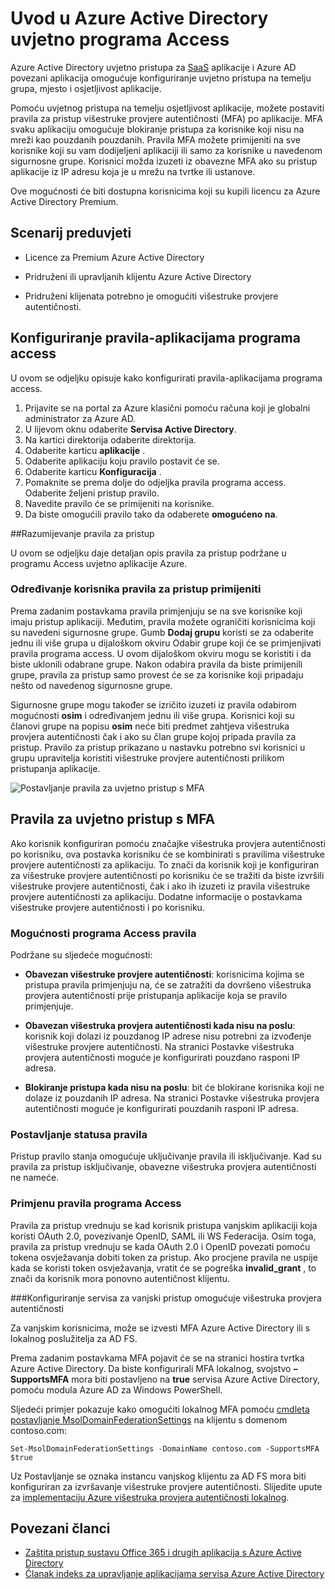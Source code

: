 <properties
    pageTitle="Azure uvjetno pristup aplikacijama SaaS | Microsoft Azure"
    description="Uvjetno pristupa u Azure AD omogućuje konfiguriranje pravila za pristup po aplikacije višestruke provjere autentičnosti i mogućnost da biste blokirali pristup za korisnike ne pouzdani mreže. "
    services="active-directory"
    documentationCenter=""
    authors="markusvi"
    manager="femila"
    editor=""/>

<tags
    ms.service="active-directory"
    ms.workload="identity"
    ms.tgt_pltfrm="na"
    ms.devlang="na"
    ms.topic="article"
    ms.date="09/26/2016"
    ms.author="markvi"/>

# <a name="getting-started-with-azure-active-directory-conditional-access"></a>Uvod u Azure Active Directory uvjetno programa Access

Azure Active Directory uvjetno pristupa za [SaaS](https://azure.microsoft.com/overview/what-is-saas/) aplikacije i Azure AD povezani aplikacija omogućuje konfiguriranje uvjetno pristupa na temelju grupa, mjesto i osjetljivost aplikacije. 

Pomoću uvjetnog pristupa na temelju osjetljivost aplikacije, možete postaviti pravila za pristup višestruke provjere autentičnosti (MFA) po aplikacije. MFA svaku aplikaciju omogućuje blokiranje pristupa za korisnike koji nisu na mreži kao pouzdanih pouzdanih. Pravila MFA možete primijeniti na sve korisnike koji su vam dodijeljeni aplikaciji ili samo za korisnike u navedenom sigurnosne grupe.  Korisnici možda izuzeti iz obavezne MFA ako su pristup aplikacije iz IP adresu koja je u mrežu na tvrtke ili ustanove.

Ove mogućnosti će biti dostupna korisnicima koji su kupili licencu za Azure Active Directory Premium.

## <a name="scenario-prerequisites"></a>Scenarij preduvjeti
* Licence za Premium Azure Active Directory

* Pridruženi ili upravljanih klijentu Azure Active Directory

* Pridruženi klijenata potrebno je omogućiti višestruke provjere autentičnosti.

## <a name="configure-per-application-access-rules"></a>Konfiguriranje pravila-aplikacijama programa access

U ovom se odjeljku opisuje kako konfigurirati pravila-aplikacijama programa access.

1. Prijavite se na portal za Azure klasični pomoću računa koji je globalni administrator za Azure AD.
2. U lijevom oknu odaberite **Servisa Active Directory**.
3. Na kartici direktorija odaberite direktorija.
4. Odaberite karticu **aplikacije** .
5. Odaberite aplikaciju koju pravilo postavit će se.
6. Odaberite karticu **Konfiguracija** .
7. Pomaknite se prema dolje do odjeljka pravila programa access. Odaberite željeni pristup pravilo.
8. Navedite pravilo će se primijeniti na korisnike.
9. Da biste omogućili pravilo tako da odaberete **omogućeno na**.

##<a name="understanding-access-rules"></a>Razumijevanje pravila za pristup

U ovom se odjeljku daje detaljan opis pravila za pristup podržane u programu Access uvjetno aplikacije Azure.

### <a name="specifying-the-users-the-access-rules-apply-to"></a>Određivanje korisnika pravila za pristup primijeniti

Prema zadanim postavkama pravila primjenjuju se na sve korisnike koji imaju pristup aplikaciji. Međutim, pravila možete ograničiti korisnicima koji su navedeni sigurnosne grupe. Gumb **Dodaj grupu** koristi se za odaberite jednu ili više grupa u dijaloškom okviru Odabir grupe koji će se primjenjivati pravila programa access. U ovom dijaloškom okviru mogu se koristiti i da biste uklonili odabrane grupe. Nakon odabira pravila da biste primijenili grupe, pravila za pristup samo provest će se za korisnike koji pripadaju nešto od navedenog sigurnosne grupe.

Sigurnosne grupe mogu također se izričito izuzeti iz pravila odabirom mogućnosti **osim** i određivanjem jednu ili više grupa. Korisnici koji su članovi grupe na popisu **osim** neće biti predmet zahtjeva višestruka provjera autentičnosti čak i ako su član grupe kojoj pripada pravila za pristup.
Pravilo za pristup prikazano u nastavku potrebno svi korisnici u grupu upravitelja koristiti višestruke provjere autentičnosti prilikom pristupanja aplikacije.

![Postavljanje pravila za uvjetno pristup s MFA](./media/active-directory-conditional-access-azuread-connected-apps/conditionalaccess-saas-apps.png)

## <a name="conditional-access-rules-with-mfa"></a>Pravila za uvjetno pristup s MFA
Ako korisnik konfiguriran pomoću značajke višestruka provjera autentičnosti po korisniku, ova postavka korisniku će se kombinirati s pravilima višestruke provjere autentičnosti za aplikaciju. To znači da korisnik koji je konfiguriran za višestruke provjere autentičnosti po korisniku će se tražiti da biste izvršili višestruke provjere autentičnosti, čak i ako ih izuzeti iz pravila višestruke provjere autentičnosti za aplikaciju. Dodatne informacije o postavkama višestruke provjere autentičnosti i po korisniku.

### <a name="access-rule-options"></a>Mogućnosti programa Access pravila
Podržane su sljedeće mogućnosti:

* **Obavezan višestruke provjere autentičnosti**: korisnicima kojima se pristupa pravila primjenjuju na, će se zatražiti da dovršeno višestruka provjera autentičnosti prije pristupanja aplikacije koja se pravilo primjenjuje.

* **Obavezan višestruka provjera autentičnosti kada nisu na poslu**: korisnik koji dolazi iz pouzdanog IP adrese nisu potrebni za izvođenje višestruke provjere autentičnosti. Na stranici Postavke višestruka provjera autentičnosti moguće je konfigurirati pouzdano rasponi IP adresa.

* **Blokiranje pristupa kada nisu na poslu**: bit će blokirane korisnika koji ne dolaze iz pouzdanih IP adresa. Na stranici Postavke višestruka provjera autentičnosti moguće je konfigurirati pouzdanih rasponi IP adresa.

### <a name="setting-rule-status"></a>Postavljanje statusa pravila
Pristup pravilo stanja omogućuje uključivanje pravila ili isključivanje. Kad su pravila za pristup isključivanje, obavezne višestruka provjera autentičnosti ne nameće.

### <a name="access-rule-evaluation"></a>Primjenu pravila programa Access

Pravila za pristup vrednuju se kad korisnik pristupa vanjskim aplikaciji koja koristi OAuth 2.0, povezivanje OpenID, SAML ili WS Federacija. Osim toga, pravila za pristup vrednuju se kada OAuth 2.0 i OpenID povezati pomoću tokena osvježavanja dobiti token za pristup. Ako procjene pravila ne uspije kada se koristi token osvježavanja, vratit će se pogreška **invalid_grant** , to znači da korisnik mora ponovno autentičnost klijentu.

###<a name="configure-federation-services-to-provide-multi-factor-authentication"></a>Konfiguriranje servisa za vanjski pristup omogućuje višestruka provjera autentičnosti

Za vanjskim korisnicima, može se izvesti MFA Azure Active Directory ili s lokalnog poslužitelja za AD FS.

Prema zadanim postavkama MFA pojavit će se na stranici hostira tvrtka Azure Active Directory. Da biste konfigurirali MFA lokalnog, svojstvo **– SupportsMFA** mora biti postavljeno na **true** servisa Azure Active Directory, pomoću modula Azure AD za Windows PowerShell.

Sljedeći primjer pokazuje kako omogućiti lokalnog MFA pomoću [cmdleta postavljanje MsolDomainFederationSettings](https://msdn.microsoft.com/library/azure/dn194088.aspx) na klijentu s domenom contoso.com:

    Set-MsolDomainFederationSettings -DomainName contoso.com -SupportsMFA $true

Uz Postavljanje se oznaka instancu vanjskog klijentu za AD FS mora biti konfiguriran za izvršavanje višestruke provjere autentičnosti. Slijedite upute za [implementaciju Azure višestruka provjera autentičnosti lokalnog](../multi-factor-authentication/multi-factor-authentication-get-started-server.md).

## <a name="related-articles"></a>Povezani članci

- [Zaštita pristup sustavu Office 365 i drugih aplikacija s Azure Active Directory](active-directory-conditional-access.md)
- [Članak indeks za upravljanje aplikacijama servisa Azure Active Directory](active-directory-apps-index.md)
